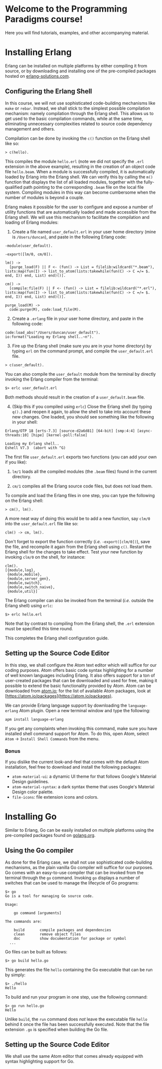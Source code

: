 # Welcome to the Programming Paradigms course! #

Here you will find tutorials, examples, and other accompanying material.

# Installing Erlang #

Erlang can be installed on multiple platforms by either compiling it from source, or by downloading and installing one of the pre-compiled packages hosted on [erlang-solutions.com](https://www.erlang-solutions.com/resources/download.html).

## Configuring the Erlang Shell ##

In this course, we will not use sophisticated code-building mechanisms like `make` or `rebar`.
Instead, we shall stick to the simplest possible compilation mechanism: namely compilation through the Erlang shell.
This allows us to get used to the basic compilation commands, while at the same time, eliminating unnecessary complexities related to source code dependency management and others.

Compilation can be done by invoking the `c()` function on the Erlang shell like so:
```
> c(hello).
```

This compiles the module `hello.erl` (note we did not specify the `.erl` extension in the above example), resulting in the creation of an object code file `hello.beam`.
When a module is successfully compiled, it is automatically loaded by Erlang into the Erlang shell.
We can verify this by calling the `m()` function that displays the list of all loaded modules, together with the fully-qualified path pointing to the corresponding `.beam` file on the local file system.
Compiling modules in this way can become cumbersome when the number of modules is beyond a couple.

Erlang makes it possible for the user to configure and expose a number of utility functions that are automatically loaded and made accessible from the Erlang shell.
We will use this mechanism to facilitate the compilation and loading of Erlang modules:

1. Create a file named `user_default.erl` in your user home directory (mine is `/Users/duncan`), and paste in the following Erlang code:

```
-module(user_default).

-export([lm/0, cm/0]).

lm() ->
  [purge_load(F) || F <- (fun() -> List = filelib:wildcard("*.beam"), lists:map(fun(I) -> list_to_atom(lists:takewhile(fun(C) -> C =/= $. end, I)) end, List) end)()].

cm() ->
  [compile:file(F) || F <- (fun() -> List = filelib:wildcard("*.erl"), lists:map(fun(I) -> list_to_atom(lists:takewhile(fun(C) -> C =/= $. end, I)) end, List) end)()].

purge_load(M) ->
  code:purge(M), code:load_file(M).
```

2. Create a `.erlang` file in your user home directory, and paste in the following code:
```
code:load_abs("/Users/duncan/user_default").
io:format("Loading my Erlang shell..~n").
```

3. Fire up the Erlang shell (make sure you are in your home directory) by typing `erl` on the command prompt, and compile the `user_default.erl` file.

```
> c(user_default).
```

You can also compile the `user_default` module from the terminal by directly invoking the Erlang compiler from the terminal:

```
$> erlc user_default.erl
```
Both methods should result in the creation of a `user_default.beam` file.

4. (Skip this if you compiled using `erlc`) Close the Erlang shell (by typing `q().`) and reopen it again, to allow the shell to take into account these new changes. One loaded, you should see something like the following in your shell:

```
Erlang/OTP 18 [erts-7.3] [source-d2a6d81] [64-bit] [smp:4:4] [async-threads:10] [hipe] [kernel-poll:false]

Loading my Erlang shell..
Eshell V7.3  (abort with ^G)

```

The first file `user_default.erl` exports two functions (you can add your own if you like):

1. `lm/1` loads all the compiled modules (the `.beam` files) found in the current directory.

2. `cm/1` compiles all the Erlang source code files, but does not load them.

To compile and load the Erlang files in one step, you can type the following on the Erlang shell:

```
> cm(), lm().
```

A more neat way of doing this would be to add a new function, say `clm/0` into the `user_default.erl` file like so:

```
clm() -> cm, lm().
```

Don't forget to export the function correctly (_i.e._ `-export([clm/0])`), save the file, and recompile it again from the Erlang shell using `c()`. Restart the Erlang shell for the changes to take effect. Test your new function by invoking `clm/0` on the shell, for instance:

```
clm().
[{module,log},
 {module,mobile},
 {module,server_gen},
 {module,switch},
 {module,switch_naive},
 {module,util}]
```

The Erlang compiler can also be invoked from the terminal (_i.e._ outside the Erlang shell) using `erlc`:

```
$> erlc hello.erl
```

Note that by contrast to compiling from the Erlang shell, the `.erl` extension must be specified this time round.

This completes the Erlang shell configuration guide.

## Setting up the Source Code Editor ##

In this step, we shall configure the Atom text editor which will suffice for our coding purposes.
Atom offers basic code syntax highlighting for a number of well known languages including Erlang.
It also offers support for a ton of user-created packages that can be downloaded and used for free, making it possible to extend the basic functionality provided by Atom.
Atom can be downloaded from [atom.io](https://atom.io); for the list of available Atom packages, look at [https://atom.io/packages](https://atom.io/packages).

We can provide Erlang language support by downloading the `language-erlang` Atom plugin.
Open a new terminal window and type the following:

```
apm install language-erlang
```

If you get any complaints when invoking this command, make sure you have installed shell command support for Atom.
To do this, open Atom, select `Atom` -> `Install Shell Commands` from the menu.

### Bonus ###

If you dislike the current look-and-feel that comes with the default Atom installation, feel free to download and install the following packages:

* `atom-material-ui`: a dynamic UI theme for that follows Google's Material Design guidelines.
* `atom-material-syntax`: a dark syntax theme  that uses Google's Material Design color palette.
* `file-icons`: file extension icons and colors.

# Installing Go #

Similar to Erlang, Go can be easily installed on multiple platforms using the pre-compiled packages found on [golang.org](https://golang.org/dl/).

## Using the Go compiler ##

As done for the Erlang case, we shall not use sophisticated code-building mechanisms, as the plain vanilla Go compiler will suffice for our purposes.
Go comes with an easy-to-use compiler that can be invoked from the terminal through the `go` command.
Invoking `go` displays a number of switches that can be used to manage the lifecycle of Go programs:

```
$> go
Go is a tool for managing Go source code.

Usage:

	go command [arguments]

The commands are:

	build       compile packages and dependencies
	clean       remove object files
	doc         show documentation for package or symbol
  ...
```

Go files can be built as follows:

```
$> go build hello.go
```

This generates the file `hello` containing the Go executable that can be run by simply:

```
$> ./hello
Hello
```

To build and run your program in one step, use the following command:

```
$> go run hello.go
Hello
```

Unlike `build`, the `run` command does _not_ leave the executable file `hello` behind it once the file has been successfully executed.
Note that the file extension `.go` is specified when building the Go file.

## Setting up the Source Code Editor ##

We shall use the same Atom editor that comes already equipped with syntax highlighting support for Go.
